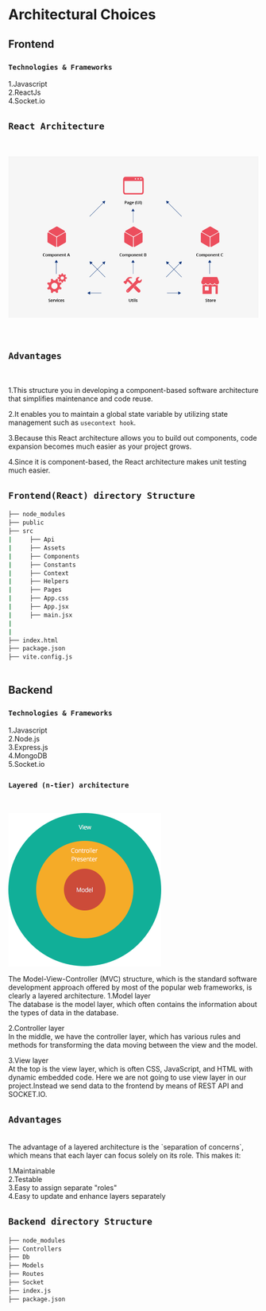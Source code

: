 # Architectural Choices


## Frontend

### `Technologies & Frameworks`

1.Javascript\
2.ReactJs\
4.Socket.io


## `React Architecture`

<br />

![Screenshot](REACT.png)

<br />

## `Advantages`

<br />

1.This structure you in developing a component-based software architecture that simplifies maintenance and code reuse. 

2.It enables you to maintain a global state variable by utilizing state management such as `usecontext hook`. 

3.Because this React architecture allows you to build out components, code expansion becomes much easier as your project grows. 

4.Since it is component-based, the React architecture makes unit testing much easier. 

## `Frontend(React) directory Structure`
```bash
├── node_modules
├── public
├── src
|     ├── Api
|     ├── Assets
|     ├── Components
|     ├── Constants
|     ├── Context
|     ├── Helpers
|     ├── Pages
|     ├── App.css
|     ├── App.jsx
|     ├── main.jsx
|
|     
├── index.html
├── package.json
├── vite.config.js



```




## Backend

### `Technologies & Frameworks`

1.Javascript\
2.Node.js\
3.Express.js\
4.MongoDB\
5.Socket.io


### `Layered (n-tier) architecture `

<br />

![Screenshot](MVC.png)


The Model-View-Controller (MVC) structure, which is the standard software development approach offered by most of the popular web frameworks, is clearly a layered architecture.
1.Model layer\
The database is the model layer, which often contains the information about the types of data in the database. 

2.Controller layer\
In the middle, we have the controller layer, which has various rules and methods for transforming the data moving between the view and the model.

3.View layer\
At the top is the view layer, which is often CSS, JavaScript, and HTML with dynamic embedded code. Here we are not going to use view layer in our project.Instead we send data to the frontend by means of REST API and SOCKET.IO. 


## `Advantages `
<br />
The advantage of a layered architecture is the  `separation of concerns`, which means that each layer can focus solely on its role. This makes it:

1.Maintainable\
2.Testable\
3.Easy to assign separate "roles"\
4.Easy to update and enhance layers separately




## `Backend directory Structure`


```bash
├── node_modules
├── Controllers
├── Db
├── Models
├── Routes
├── Socket     
├── index.js
├── package.json


```









